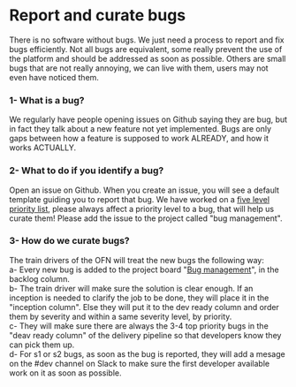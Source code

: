 # Report and curate bugs

There is no software without bugs. We just need a process to report and fix bugs efficiently. Not all bugs are equivalent, some really prevent the use of the platform and should be addressed as soon as possible. Others are small bugs that are not really annoying, we can live with them, users may not even have noticed them.

### **1- What is a bug?**

We regularly have people opening issues on Github saying they are bug, but in fact they talk about a new feature not yet implemented. Bugs are only gaps between how a feature is supposed to work ALREADY, and how it works ACTUALLY.

### **2- What to do if you identify a bug?**

Open an issue on Github. When you create an issue, you will see a default template guiding you to report that bug. We have worked on a [five level priority list](https://github.com/openfoodfoundation/openfoodnetwork/wiki/Bug-severity), please always affect a priority level to a bug, that will help us curate them! Please add the issue to the project called "bug management".

### **3- How do we curate bugs?**

The train drivers of the OFN will treat the new bugs the following way:  
a- Every new bug is added to the project board "[Bug management](https://github.com/openfoodfoundation/openfoodnetwork/projects/23)", in the backlog column.  
b- The train driver will make sure the solution is clear enough. If an inception is needed to clarify the job to be done, they will place it in the "inception column". Else they will put it to the dev ready column and order them by severity and within a same severity level, by priority.  
c- They will make sure there are always the 3-4 top priority bugs in the "deav ready column" of the delivery pipeline so that developers know they can pick them up.  
d- For s1 or s2 bugs, as soon as the bug is reported, they will add a mesage on the \#dev channel on Slack to make sure the first developer available work on it as soon as possible.

